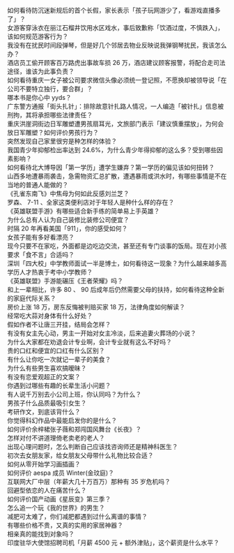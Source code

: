 如何看待防沉迷新规后的首个长假，家长表示「孩子玩网游少了，看游戏直播多了」？  
女游客穿泳衣在丽江石榴井饮用水区戏水，事后致歉称「饮酒过度，不慎跌入」，该如何规范游客行为？  
我没有在扰民时间段弹琴，但是好几个邻居去物业反映说我弹钢琴扰民，我该怎么办？  
酒店员工偷开顾客百万路虎出事故车损 26 万，酒店建议顾客报警，将配合走司法途径，谁该为此事负责？  
如何看待重庆一女子被公司要求微信头像必须统一登记照，不愿换却被领导说「在公司不要特立独行，要合群」？  
哪本书是你心中 yyds？  
广东警方通报「街头扎针」：排除故意针扎路人情况，一人编造「被针扎」信息被刑拘，其将承担哪些法律责任？  
重庆洪崖洞街边日军雕塑遭男孩扇耳光，文旅部门表示「建议慎重摆放」，为何会放日军雕塑？如何评价男孩行为？  
突然发现自己家里很穷是种怎样的体验？  
我国青少年抑郁检出率达到 24.6%，为什么青少年得抑郁的这么多？受到哪些因素影响？  
如何看待北大博导因「第一学历」遭学生嫌弃？第一学历的偏见该如何扭转？  
山西多地遭暴雨袭击，急需物资汇总扩散，遭遇暴雨或洪水时，有哪些事情是不在当地的普通人能做的？  
《孔雀东南飞》中焦母为何如此反感刘兰芝？  
罗森、 7-11 、全家这类便利店对于年轻人是种什么样的存在？  
《英雄联盟手游》有哪些适合新手练的简单易上手英雄？  
为什么总有人认为自己装修比装修公司便宜？  
时隔 20 年再看美国「911」，你的感受如何？  
女孩子能有多好看漂亮？  
现今只要不在家吃，外面都是边吃边交流，甚至还有专门谈事的饭局。现在对小孩要求「食不言」合适吗？  
深圳「四大校」中学教师面试一半是博士，如何看待这一现象？为什么越来越多高学历人才热衷于考中小学教师？  
《英雄联盟》手游能碾压《王者荣耀》吗？  
和上一辈相比，许多 80 、 90 后成年后仍然需要父母的扶持，如何看待这种全新的家庭代际关系？  
房价上涨 18 万，房东反悔被判赔买家 18 万，法律角度如何解读？  
经常吃大蒜对身体有什么好处？  
假如作者不让唐三开挂，结局会怎样？  
有没有女主先心动，男主一开始对女主冷淡，后来追妻火葬场的小说？  
为什么大家都在劝退会计专业啊，会计专业就有这么不好吗？  
贵的口红和便宜的口红有什么区别？  
有什么让你吃一次就记一辈子的美食？  
为什么有些男生喜欢搞暧昧？  
有没有恋爱观超正的文案？  
你遇到过哪些有趣的长辈生活小问题？  
有人说千万别去小公司上班，你认同吗？为什么？  
男孩子什么品质最吸引女生？  
考研作文，到底该背什么？  
你觉得科幻作品中最能启发你的是什么？  
如何评价余梓桾张子薇和郑闯国风舞台《长夜》？  
怎样对付不讲道理倚老卖老的老人？  
出现心理问题时，怎么判断自己应该找咨询师还是精神科医生？  
初次去女朋友家，给女朋友父母带什么礼物比较合适？  
如何从零开始学习画插画？  
如何评价 aespa 成员 Winter(金玟庭)？  
互联网大厂中层（年薪大几十万百万）那种有 35 岁危机吗？  
回避型依恋的人在痛苦什么？  
如何评价国产动画《星辰变》第三季？  
怎么追一个玩《我的世界》的男生？  
减肥可太难了，你们减肥都遇到过什么离谱的事情？  
有哪些价格不贵，又真的实用的家居神器？  
相亲真的能找到对象吗？  
印度驻华大使馆招聘司机「月薪 4500 元 + 额外津贴」，这个薪资是什么水平？  
